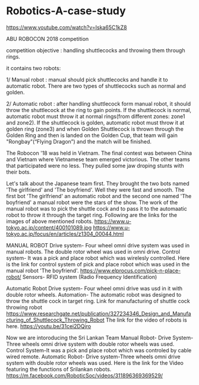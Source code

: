 # Robotics-A-case-study
https://www.youtube.com/watch?v=Iska65C1kZ8


ABU ROBOCON 2018 competition

competition objective : handling shuttlecocks and throwing them through rings.

it contains two robots:

1/ Manual robot : manual should pick shuttlecocks and handle it to automatic robot. There are two types of shuttlecocks such as normal and golden.

2/ Automatic robot : after handling shuttlecock form manual robot, it should throw the shuttlecock at the ring to gain points. If the shuttlecock is normal, automatic robot must throw it at normal rings(from different zones: zone1 and zone2). If the shuttlecock is golden, automatic robot must throw it at golden ring (zone3) and when Golden Shuttlecock is thrown through the Golden Ring and then is landed on the Golden Cup, that team will gain "Rongbay"(“Flying Dragon”) and the match will be finished.

The Robocon '18 was held in Vietnam. The final contest was between China and Vietnam where Vietnamese team emerged victorious. 
The other teams that participated were no less. They pulled some jaw droping stunts with their bots.

Let's talk about the Japanese team first. They brought the two bots named 'The girlfriend' and 'The boyfriend'. Well they were fast and smooth. The first bot 'The girlfriend' an automatic robot and the second one named 'The boyfriend' a manual robot were the stars of the show. The work of the manual robot was to pick the shuttle cock and to pass it to the automaatic robot to throw it through the target ring.
Following are the links for the images of above mentioned robots.
https://www.u-tokyo.ac.jp/content/400101089.jpg
https://www.u-tokyo.ac.jp/focus/en/articles/z1304_00044.html

MANUAL ROBOT
Drive system- Four wheel omni drive system was used in manual robots. The double rotor wheel was used in omni drive.
Control system- It was a pick and place robot which was wirelesly controlled.
Here is the link for control system of pick and place robot which was used in the manual robot 'The boyfriend'.
https://www.elprocus.com/pick-n-place-robot/
Sensors- RFID system (Radio Frequency Identification)

Automatic Robot
Drive system- Four wheel omni drive was usd in it with double rotor wheels.
Automation- The automatic robot was designed to throw the shuttle cock in target ring.
Link for manufacturing of shuttle cock throwing robot
https://www.researchgate.net/publication/327234346_Design_and_Manufacturing_of_Shuttlecock_Throwing_Robot
The link for the video of robots is here.
https://youtu.be/31cei2DQjro



Now we are intoroducing the Sri Lankan Team
Manual Robot-
Drive System-Three wheels omni drive system with double rotor wheels was used.
Control System-It was a pick and place robot which was controled by cable wired remote.
Automatic Robot-
Drive system-Three wheels omni drive system with double rotor wheels was used.
Here is the link for the Video featuring the functions of Srilankan robots.
https://m.facebook.com/RoboticSoc/videos/311896369369529/
